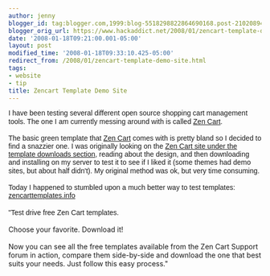 ```yaml
---
author: jenny
blogger_id: tag:blogger.com,1999:blog-5518298822864690168.post-2102089491419392813
blogger_orig_url: https://www.hackaddict.net/2008/01/zencart-template-demo-site.html
date: '2008-01-18T09:21:00.001-05:00'
layout: post
modified_time: '2008-01-18T09:33:10.425-05:00'
redirect_from: /2008/01/zencart-template-demo-site.html
tags:
- website
- tip
title: Zencart Template Demo Site
---
```


<span style=";font-family:arial;font-size:100%;"  >I have been testing several different open source shopping cart management tools.  The one I am currently messing around with is called </span><span style="font-size:100%;"><a style="font-family: arial;" href="http://www.zen-cart.com/">Zen Cart</a></span><span style=";font-family:arial;font-size:100%;"  >.</span><span style="font-size:100%;"><br /><br /></span><span style=";font-family:arial;font-size:100%;"  >The basic green template that </span><span style="font-size:100%;"><a style="font-family: arial;" href="http://www.zen-cart.com/">Zen Cart</a></span><span style=";font-family:arial;font-size:100%;"  > comes with is pretty bland so I decided to find a snazzier one.  I was originally looking on the </span><span style="font-size:100%;"><a style="font-family: arial;" href="http://www.zen-cart.com/index.php?main_page=index&amp;cPath=40_53">Zen Cart site under the template downloads section</a></span><span style=";font-family:arial;font-size:100%;"  >, reading about the design, and then downloading and installing on my server to test it to see if I liked it (some themes had demo sites, but about half didn't).  My original method was ok, but very time consuming.</span><span style="font-size:100%;"><br /><br /></span><span style=";font-family:arial;font-size:100%;"  >Today I happened to stumbled upon a much better way to test templates: </span><span style="font-size:100%;"><a style="font-family: arial;" href="http://www.zencarttemplates.info/index.php"><span class="highlight">zencart</span>templates.info</a><br /><br /></span><span style=";font-family:arial;font-size:100%;"  >"Test drive free Zen Cart templates.</span><span style="font-size:100%;"><br /><br />Choose your favorite.  Download it!<br /></span><span style="font-size:100%;"><br />Now you can see all the free templates available from the Zen Cart Support forum in action, compare them side-by-side and download the one that best suits your needs. Just follow this easy process."</span>